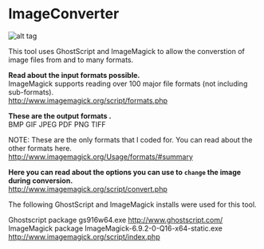 # ImageConverter

![alt tag](https://raw.github.com/MattDolan/ImageConverter/master/vs2010/MainForm.png)

This tool uses GhostScript and ImageMagick to allow the converstion of image files from and to many formats.

**Read about the input formats possible.**  
ImageMagick supports reading over 100 major file formats (not including sub-formats).  
http://www.imagemagick.org/script/formats.php  

**These are the output formats .**  
BMP
GIF
JPEG
PDF
PNG
TIFF

NOTE: These are the only formats that I coded for. You can read about the other formats here.  
http://www.imagemagick.org/Usage/formats/#summary

**Here you can read about the options you can use to `change` the image during conversion.**  
http://www.imagemagick.org/script/convert.php

The following GhostScript and ImageMagick installs were used for this tool.

Ghostscript package gs916w64.exe   http://www.ghostscript.com/  
ImageMagick package ImageMagick-6.9.2-0-Q16-x64-static.exe  http://www.imagemagick.org/script/index.php  


